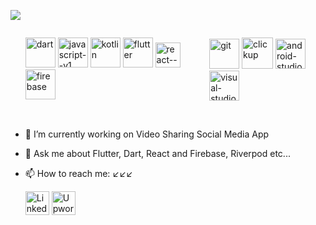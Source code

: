 <p align="left">
    <a href="https://github.com/DenverCoder1/readme-typing-svg">
        <img src="https://readme-typing-svg.herokuapp.com?lines=Flutter+and+react+developer;3+years+app+development+experience;Learning+Node+js;&center=false&width=500&height=50&font=Fira%20Code&color=ed3b8e&fontweight=500&fontsize=26" style="max-width:100%;">
    </a>
</p>

<div style="display: flex; justify-content:space-around; max-width: 100%;" >
    <ul display="flex">
        <img title="Dart" width="48" height="48" src="https://img.icons8.com/color/48/dart.png" alt="dart"/>
        <img title="Javascript" width="48" height="48" src="https://img.icons8.com/color/48/javascript--v1.png" alt="javascript--v1"/>
        <img title="Kotlin" width="48" height="48" src="https://img.icons8.com/color/48/kotlin.png" alt="kotlin"/>
        <label>   </label>
        <img title="Flutter" width="48" height="48" src="https://img.icons8.com/fluency/48/flutter.png" alt="flutter"/>
        <img title="React js" width="40" height="40" src="https://img.icons8.com/ultraviolet/40/react--v1.png" alt="react--v1"/>
        <img title="Firebase" width="48" height="48" src="https://img.icons8.com/color/48/firebase.png" alt="firebase"/>
    </ul>
    <ul display="flex">
        <img title="Git" width="48" height="48" src="https://img.icons8.com/color/48/git.png" alt="git"/>
        <img title="Clickup" width="50" height="50" src="https://img.icons8.com/bubbles/50/clickup.png" alt="clickup"/>
        <img title="Android Studio" width="48" height="48" src="https://img.icons8.com/fluency/48/android-studio--v3.png" alt="android-studio--v3"/>
        <img title="VS Code" width="48" height="48" src="https://img.icons8.com/fluency/48/visual-studio-code-2019.png" alt="visual-studio-code-2019"/>
    </ul>
</div>
<br/>
<!--
**dawitesfa/dawitesfa** is a ✨ _special_ ✨ repository because its `README.md` (this file) appears on your GitHub profile-->

<!-- Here are some ideas to get you started:--> 

- 🔭 I’m currently working on Video Sharing Social Media App
<!-- - 🌱 I’m currently learning ... -->
<!-- - 👯 I’m looking to collaborate on ... -->
<!-- - 🤔 I’m looking for help with ... -->
- 💬 Ask me about Flutter, Dart, React and Firebase, Riverpod etc...
<!-- - 📫 How to reach me: ... -->
<!-- - 😄 Pronouns: ... -->
<!-- - ⚡ Fun fact: ... -->


- 📫 How to reach me: ↙️↙️↙️
<ul >
  <a href="https://www.linkedin.com/in/dawit-tesfamariam-ab1450220/"><img height="38px" alt="LinkedIn" title="LinkedIn" src="https://imgur.com/3bjELug.png"/></a>
  <span>  </span>
  <span>  </span>
  <span>  </span>
  <a href="https://www.upwork.com/freelancers/dawitt8"><img height="38px" alt="Upwork" title="Upwork" src="https://imgur.com/oRMjSXZ.png"/></a>
</ul>



